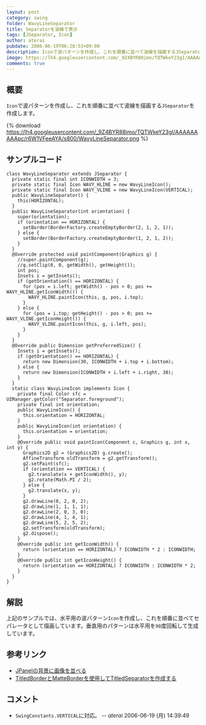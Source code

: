 ```yaml
---
layout: post
category: swing
folder: WavyLineSeparator
title: Separatorを波線で表示
tags: [JSeparator, Icon]
author: aterai
pubdate: 2006-06-19T06:28:53+09:00
description: Iconで波パターンを作成し、これを順番に並べて波線を描画するJSeparatorを作成します。
image: https://lh4.googleusercontent.com/_9Z4BYR88imo/TQTWkeY23gI/AAAAAAAAApc/r6W1VFeeAYA/s800/WavyLineSeparator.png
comments: true
---
```

## 概要
`Icon`で波パターンを作成し、これを順番に並べて波線を描画する`JSeparator`を作成します。

{% download https://lh4.googleusercontent.com/_9Z4BYR88imo/TQTWkeY23gI/AAAAAAAAApc/r6W1VFeeAYA/s800/WavyLineSeparator.png %}

## サンプルコード
<pre class="prettyprint"><code>class WavyLineSeparator extends JSeparator {
  private static final int ICONWIDTH = 3;
  private static final Icon WAVY_HLINE = new WavyLineIcon();
  private static final Icon WAVY_VLINE = new WavyLineIcon(VERTICAL);
  public WavyLineSeparator() {
    this(HORIZONTAL);
  }
  public WavyLineSeparator(int orientation) {
    super(orientation);
    if (orientation == HORIZONTAL) {
      setBorder(BorderFactory.createEmptyBorder(2, 1, 2, 1));
    } else {
      setBorder(BorderFactory.createEmptyBorder(1, 2, 1, 2));
    }
  }
  @Override protected void paintComponent(Graphics g) {
    //super.paintComponent(g);
    //g.setClip(0, 0, getWidth(), getHeight());
    int pos;
    Insets i = getInsets();
    if (getOrientation() == HORIZONTAL) {
      for (pos = i.left; getWidth() - pos &gt; 0; pos += WAVY_HLINE.getIconWidth()) {
        WAVY_HLINE.paintIcon(this, g, pos, i.top);
      }
    } else {
      for (pos = i.top; getHeight() - pos &gt; 0; pos += WAVY_VLINE.getIconHeight()) {
        WAVY_VLINE.paintIcon(this, g, i.left, pos);
      }
    }
  }
  @Override public Dimension getPreferredSize() {
    Insets i = getInsets();
    if (getOrientation() == HORIZONTAL) {
      return new Dimension(30, ICONWIDTH + i.top + i.bottom);
    } else {
      return new Dimension(ICONWIDTH + i.left + i.right, 30);
    }
  }
  static class WavyLineIcon implements Icon {
    private final Color sfc = UIManager.getColor("Separator.foreground");
    private final int orientation;
    public WavyLineIcon() {
      this.orientation = HORIZONTAL;
    }
    public WavyLineIcon(int orientation) {
      this.orientation = orientation;
    }
    @Override public void paintIcon(Component c, Graphics g, int x, int y) {
      Graphics2D g2 = (Graphics2D) g.create();
      AffineTransform oldTransform = g2.getTransform();
      g2.setPaint(sfc);
      if (orientation == VERTICAL) {
        g2.translate(x + getIconWidth(), y);
        g2.rotate(Math.PI / 2);
      } else {
        g2.translate(x, y);
      }
      g2.drawLine(0, 2, 0, 2);
      g2.drawLine(1, 1, 1, 1);
      g2.drawLine(2, 0, 3, 0);
      g2.drawLine(4, 1, 4, 1);
      g2.drawLine(5, 2, 5, 2);
      g2.setTransform(oldTransform);
      g2.dispose();
    }
    @Override public int getIconWidth() {
      return (orientation == HORIZONTAL) ? ICONWIDTH * 2 : ICONWIDTH;
    }
    @Override public int getIconHeight() {
      return (orientation == HORIZONTAL) ? ICONWIDTH : ICONWIDTH * 2;
    }
  }
}
</code></pre>

## 解説
上記のサンプルでは、水平用の波パターン`Icon`を作成し、これを順番に並べてセパレータとして描画しています。垂直用のパターンは水平用を`90`度回転して生成しています。

## 参考リンク
- [JPanelの背景に画像を並べる](https://ateraimemo.com/Swing/BackgroundImage.html)
- [TitledBorderとMatteBorderを使用してTitledSeparatorを作成する](https://ateraimemo.com/Swing/TitledSeparator.html)

<!-- dummy comment line for breaking list -->

## コメント
- `SwingConstants.VERTICAL`に対応。 -- *aterai* 2006-06-19 (月) 14:39:49

<!-- dummy comment line for breaking list -->
